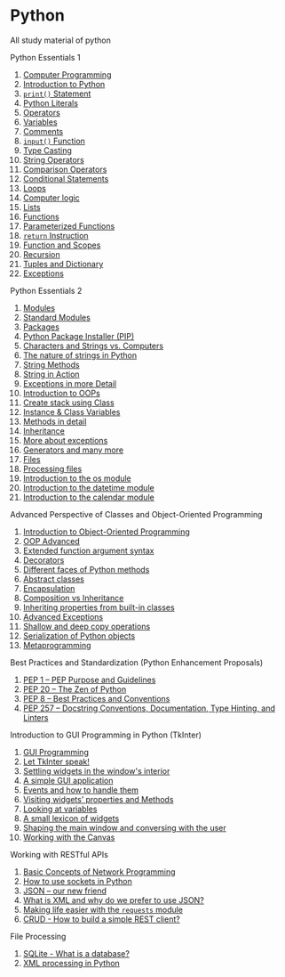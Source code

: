 # Python
All study material of python

Python Essentials 1
1. [Computer Programming](level_1/chapter_1/1_absolute_basics.md)
2. [Introduction to Python](level_1/chapter_1/2_python_intro.md)
3. [`print()` Statement](level_1/chapter_1/3_print_function.md)
4. [Python Literals](level_1/chapter_2/1_data_types.md)
5. [Operators](level_1/chapter_2/2_operators.md)
6. [Variables](level_1/chapter_2/3_variables.md)
7. [Comments](level_1/chapter_2/4_comments.md)
8. [`input()` Function](level_1/chapter_2/5_input_function.md)
9. [Type Casting](level_1/chapter_2/6_type_casting.md)
10. [String Operators](level_1/chapter_2/7_string_operators.md)
11. [Comparison Operators](level_1/chapter_3/1_comparison_operators.md)
12. [Conditional Statements](level_1/chapter_3/2_if_else.md)
13. [Loops](level_1/chapter_3/3_loops.md)
14. [Computer logic](level_1/chapter_3/4_logical_n_bitwise_operator.md)
15. [Lists](level_1/chapter_3/5_lists.md)
16. [Functions](level_1/chapter_4/1_functions.md)
17. [Parameterized Functions](level_1/chapter_4/2_parameterized_functions.md)
18. [`return` Instruction](level_1/chapter_4/3_return_instruction.md)
19. [Function and Scopes](level_1/chapter_4/4_functions_and_scopes.md)
20. [Recursion](level_1/chapter_4/5_recursion.md)
21. [Tuples and Dictionary](level_1/chapter_4/6_tuple_and_dictionary.md)
22. [Exceptions](level_1/chapter_4/7_exceptions.md)

Python Essentials 2

1. [Modules](level_2/chapter_1/1_modules.md)
2. [Standard Modules](level_2/chapter_1/2_standard_modules.md)
3. [Packages](level_2/chapter_1/3_package.md)
4. [Python Package Installer (PIP)](level_2/chapter_1/4_pip.md)
5. [Characters and Strings vs. Computers](level_2/chapter_2/1_characters_and_strings.md)
6. [The nature of strings in Python](level_2/chapter_2/2_strings.md)
7. [String Methods](level_2/chapter_2/3_string_methods.md)
8. [String in Action](level_2/chapter_2/4_string_in_action.md)
9. [Exceptions in more Detail](level_2/chapter_2/5_more_on_exceptions.md)
10. [Introduction to OOPs](level_2/chapter_3/1_basic_concepts_oops.md)
11. [Create stack using Class](level_2/chapter_3/2_stack.md)
12. [Instance & Class Variables](level_2/chapter_3/3_properties.md)
13. [Methods in detail](level_2/chapter_3/4_methods.md)
14. [Inheritance](level_2/chapter_3/5_inheritance.md) 
15. [More about exceptions](level_2/chapter_3/6_exception_again.md)
16. [Generators and many more](level_2/chapter_4/1_generators.md)
17. [Files](level_2/chapter_4/2_files.md)
18. [Processing files](level_2/chapter_4/3_processing_files.md)
19. [Introduction to the os module](level_2/chapter_4/4_os_module.md)
20. [Introduction to the datetime module](level_2/chapter_4/5_datetime_module.md)
21. [Introduction to the calendar module](level_2/chapter_4/6_calendar_module.md)

Advanced Perspective of Classes and Object-Oriented Programming
1. [Introduction to Object-Oriented Programming](level_3/chapter_1/01_introduction_to_oops.md)
2. [OOP Advanced](level_3/chapter_1/02_advanced_oops.md)
3. [Extended function argument syntax](level_3/chapter_1/03_function_arguments.md)
4. [Decorators](level_3/chapter_1/04_decorators.md)
5. [Different faces of Python methods](level_3/chapter_1/05_types_of_methods.md)
6. [Abstract classes](level_3/chapter_1/06_abstract_classes.md)
7. [Encapsulation](level_3/chapter_1/07_encapsulation.md)
8. [Composition vs Inheritance](level_3/chapter_1/08_composition_vs_inheritance.md)
9. [Inheriting properties from built-in classes](level_3/chapter_1/09_built_in_classes.md)
10. [Advanced Exceptions](level_3/chapter_1/10_advanced_exceptions.md)
11. [Shallow and deep copy operations](level_3/chapter_1/11_shallow_n_deep_copy.md)
12. [Serialization of Python objects](level_3/chapter_1/12_serialization.md)
13. [Metaprogramming](level_3/chapter_1/13_metaprogramming.md)

Best Practices and Standardization (Python Enhancement Proposals)
1. [PEP 1 – PEP Purpose and Guidelines](level_3/chapter_2/01_introduction_to_pep.md)
2. [PEP 20 – The Zen of Python](level_3/chapter_2/02_zen_of_python.md)
3. [PEP 8 – Best Practices and Conventions](level_3/chapter_2/03_pep_8.md)
4. [PEP 257 – Docstring Conventions, Documentation, Type Hinting, and Linters](level_3/chapter_2/04_pep_257_n_484.md)

Introduction to GUI Programming in Python (TkInter)
1. [GUI Programming](level_3/chapter_3/01_gui_programming.md)
2. [Let TkInter speak!](level_3/chapter_3/02_tk_inter.md)
3. [Settling widgets in the window's interior](level_3/chapter_3/03_settling_widgets.md)
4. [A simple GUI application](level_3/chapter_3/04_gui_application.md)
5. [Events and how to handle them](level_3/chapter_3/05_events.md)
6. [Visiting widgets’ properties and Methods](level_3/chapter_3/06_widgets.md)
7. [Looking at variables](level_3/chapter_3/07_variables.md)
8. [A small lexicon of widgets](level_3/chapter_3/08_lexicon_of_widgets.md)
9. [Shaping the main window and conversing with the user](level_3/chapter_3/09_conversing_with_user.md)
10. [Working with the Canvas](level_3/chapter_3/10_canvas.md)

Working with RESTful APIs
1. [Basic Concepts of Network Programming](level_3/chapter_4/01_network_programming.md)
2. [How to use sockets in Python](level_3/chapter_4/02_sockets.md)
3. [JSON – our new friend](level_3/chapter_4/03_json.md)
4. [What is XML and why do we prefer to use JSON?](level_3/chapter_4/04_xml.md)
5. [Making life easier with the `requests` module](level_3/chapter_4/05_requests.md)
6. [CRUD - How to build a simple REST client?](level_3/chapter_4/06_crud.md)

File Processing
1. [SQLite - What is a database?](level_3/chapter_5/01_sqlite.md)
2. [XML processing in Python](level_3/chapter_5/02_xml_processing.md)